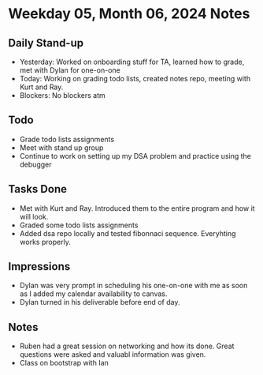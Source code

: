 # Weekday 05, Month 06, 2024 Notes


## Daily Stand-up

* Yesterday: Worked on onboarding stuff for TA, learned how to grade, met with Dylan for one-on-one
* Today: Working on grading todo lists, created notes repo, meeting with Kurt and Ray. 
* Blockers: No blockers atm


## Todo
 - Grade todo lists assignments
 - Meet with stand up group 
 - Continue to work on setting up my DSA problem and practice using the debugger

## Tasks Done 
 - Met with Kurt and Ray. Introduced them to the entire program and how it will look. 
 - Graded some todo lists assignments 
 - Added dsa repo locally and tested fibonnaci sequence. Everyhting works properly. 

## Impressions
 - Dylan was very prompt in scheduling his one-on-one with me as soon as I added my calendar availability to canvas. 
 - Dylan turned in his deliverable before end of day. 


## Notes
 - Ruben had a great session on networking and how its done. Great questions were asked and valuabl information was given. 
 - Class on bootstrap with Ian 

 
